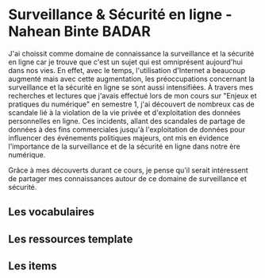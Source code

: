 # Surveillance & Sécurité en ligne - Nahean Binte BADAR

J'ai choissit comme domaine de connaissance la surveillance et la sécurité en ligne car je trouve que c'est un sujet qui est omniprésent aujourd'hui dans nos vies. En effet, avec le temps, l'utilisation d'Internet a beaucoup augmenté mais avec cette augmentation, les préoccupations concernant la surveillance et la sécurité en ligne se sont aussi intensifiées. À travers mes recherches et lectures que j'avais effectué lors de mon cours sur "Enjeux et pratiques du numérique" en semestre 1, j'ai découvert de nombreux cas de scandale lié à la violation de la vie privée et d'exploitation des données personnelles en ligne. Ces incidents, allant des scandales de partage de données à des fins commerciales jusqu'à l'exploitation de données pour influencer des événements politiques majeurs, ont mis en évidence l'importance de la surveillance et de la sécurité en ligne dans notre ère numérique. 

Grâce à mes découverts durant ce cours, je pense qu'il serait intéressent de partager mes connaissances autour de ce domaine de surveillance et sécurité. 

##  Les vocabulaires


## Les ressources template

## Les items
